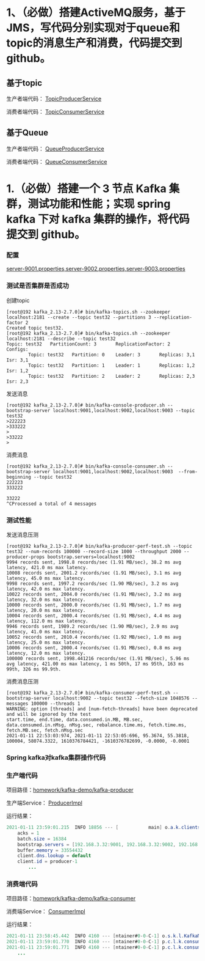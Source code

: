# 1、（必做）搭建ActiveMQ服务，基于JMS，写代码分别实现对于queue和topic的消息生产和消费，代码提交到github。

## 基于topic

生产者端代码： [TopicProducerService](https://github.com/cocoZwwang/JAVA-000/blob/main/Week_13/homework/activeMq-demo/activemq-producer/src/main/java/pers/cocoadel/learning/activemq/producer/TopicProducerService.java)  

消费者端代码： [TopicConsumerService](https://github.com/cocoZwwang/JAVA-000/blob/main/Week_13/homework/activeMq-demo/activemq-consumer/src/main/java/pers/cocoadel/learning/activemq/consumer/TopicConsumerService.java)

## 基于Queue

生产者端代码： [QueueProducerService](https://github.com/cocoZwwang/JAVA-000/blob/main/Week_13/homework/activeMq-demo/activemq-producer/src/main/java/pers/cocoadel/learning/activemq/producer/QueueProducerService.java)  

消费者端代码： [QueueConsumerService](https://github.com/cocoZwwang/JAVA-000/blob/main/Week_13/homework/activeMq-demo/activemq-consumer/src/main/java/pers/cocoadel/learning/activemq/consumer/QueueConsumerService.java)  



#  1.（必做）搭建一个 3 节点 Kafka 集群，测试功能和性能；实现 spring kafka 下对 kafka 集群的操作，将代码提交到 github。

### 配置

[server-9001.properties,server-9002.properties,server-9003.properties](https://github.com/cocoZwwang/JAVA-000/tree/main/Week_13/kafka-cluster/config)

### 测试是否集群是否成功

创建topic

```shell
[root@192 kafka_2.13-2.7.0]# bin/kafka-topics.sh --zookeeper localhost:2181 --create --topic test32 --partitions 3 --replication-factor 2
Created topic test32.
[root@192 kafka_2.13-2.7.0]# bin/kafka-topics.sh --zookeeper localhost:2181 --describe --topic test32
Topic: test32   PartitionCount: 3       ReplicationFactor: 2    Configs:
        Topic: test32   Partition: 0    Leader: 3       Replicas: 3,1   Isr: 3,1
        Topic: test32   Partition: 1    Leader: 1       Replicas: 1,2   Isr: 1,2
        Topic: test32   Partition: 2    Leader: 2       Replicas: 2,3   Isr: 2,3

```

发送消息

```shell
[root@192 kafka_2.13-2.7.0]# bin/kafka-console-producer.sh --bootstrap-server localhost:9001,localhost:9002,localhost:9003 --topic test32
>222223
>333222
>
>33222
>
```

消费消息

```shell
[root@192 kafka_2.13-2.7.0]# bin/kafka-console-consumer.sh --bootstrap-server localhost:9001,localhost:9002,localhost:9003  --from-beginning --topic test32
222223
333222

33222
^CProcessed a total of 4 messages
```

### 测试性能

发送消息压测

```shell
[root@192 kafka_2.13-2.7.0]# bin/kafka-producer-perf-test.sh --topic test32 --num-records 100000 --record-size 1000 --throughput 2000 --producer-props bootstrap.servers=localhost:9002
9994 records sent, 1998.8 records/sec (1.91 MB/sec), 38.2 ms avg latency, 421.0 ms max latency.
10008 records sent, 2001.2 records/sec (1.91 MB/sec), 3.1 ms avg latency, 45.0 ms max latency.
9998 records sent, 1997.2 records/sec (1.90 MB/sec), 3.2 ms avg latency, 42.0 ms max latency.
10022 records sent, 2004.0 records/sec (1.91 MB/sec), 3.2 ms avg latency, 32.0 ms max latency.
10000 records sent, 2000.0 records/sec (1.91 MB/sec), 1.7 ms avg latency, 20.0 ms max latency.
10004 records sent, 2000.4 records/sec (1.91 MB/sec), 4.4 ms avg latency, 112.0 ms max latency.
9946 records sent, 1989.2 records/sec (1.90 MB/sec), 2.9 ms avg latency, 41.0 ms max latency.
10052 records sent, 2010.4 records/sec (1.92 MB/sec), 1.0 ms avg latency, 25.0 ms max latency.
10006 records sent, 2000.4 records/sec (1.91 MB/sec), 0.8 ms avg latency, 12.0 ms max latency.
100000 records sent, 1998.441216 records/sec (1.91 MB/sec), 5.96 ms avg latency, 421.00 ms max latency, 1 ms 50th, 17 ms 95th, 163 ms 99th, 326 ms 99.9th.
```

消费消息压测

```shell
[root@192 kafka_2.13-2.7.0]# bin/kafka-consumer-perf-test.sh --bootstrap-server localhost:9002 --topic test32 --fetch-size 1048576 --messages 100000 --threads 1
WARNING: option [threads] and [num-fetch-threads] have been deprecated and will be ignored by the test
start.time, end.time, data.consumed.in.MB, MB.sec, data.consumed.in.nMsg, nMsg.sec, rebalance.time.ms, fetch.time.ms, fetch.MB.sec, fetch.nMsg.sec
2021-01-11 22:53:03:974, 2021-01-11 22:53:05:696, 95.3674, 55.3818, 100004, 58074.3322, 1610376784421, -1610376782699, -0.0000, -0.0001
```

### Spring kafka对kafka集群操作代码

### 生产端代码

项目路径：[homework/kafka-demo/kafka-producer](homework/kafka-demo/kafka-producer)

生产端Service： [ProducerImpl](https://github.com/cocoZwwang/JAVA-000/blob/main/Week_13/homework/kafka-demo/kafka-producer/src/main/java/pers/cocoadel/learning/kafka/producer/ProducerImpl.java) 

运行结果：

```java
2021-01-11 23:59:01.215  INFO 18856 --- [           main] o.a.k.clients.producer.ProducerConfig    : ProducerConfig values: 
	acks = 1
	batch.size = 16384
	bootstrap.servers = [192.168.3.32:9001, 192.168.3.32:9002, 192.168.3.32:9003]
	buffer.memory = 33554432
	client.dns.lookup = default
	client.id = producer-1
        ...
```

### 消费端代码

项目路径：[homework/kafka-demo/kafka-consumer](https://github.com/cocoZwwang/JAVA-000/tree/main/Week_13/homework/kafka-demo/kafka-consumer)

消费端Service： [ConsumerImpl](https://github.com/cocoZwwang/JAVA-000/blob/main/Week_13/homework/kafka-demo/kafka-consumer/src/main/java/pers/cocoade/learning/kafka/consumer/ConsumerImpl.java) 

运行结果：

```java
2021-01-11 23:58:45.442  INFO 4160 --- [ntainer#0-0-C-1] o.s.k.l.KafkaMessageListenerContainer    : pers.ocoadel: partitions assigned: [order.test-0]
2021-01-11 23:59:01.770  INFO 4160 --- [ntainer#0-0-C-1] p.c.l.k.consumer.KafkaMessageController  : receive order: Order(id=1, ts=1, symbol=symbol-1, price=10.0)
2021-01-11 23:59:01.771  INFO 4160 --- [ntainer#0-0-C-1] p.c.l.k.consumer.KafkaMessageController  : receive order: Order(id=2, ts=2, symbol=symbol-2, price=10.0)
    ...
```



### 







